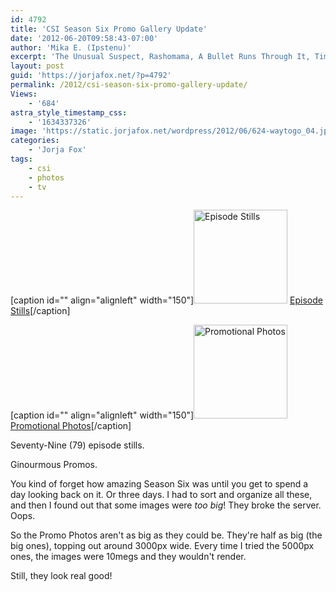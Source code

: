 ```yaml
---
id: 4792
title: 'CSI Season Six Promo Gallery Update'
date: '2012-06-20T09:58:43-07:00'
author: 'Mika E. (Ipstenu)'
excerpt: 'The Unusual Suspect, Rashomama, A Bullet Runs Through It, Time of Your Death, Way to Go... Season six had a lot going for it!'
layout: post
guid: 'https://jorjafox.net/?p=4792'
permalink: /2012/csi-season-six-promo-gallery-update/
Views:
    - '684'
astra_style_timestamp_css:
    - '1634337326'
image: 'https://static.jorjafox.net/wordpress/2012/06/624-waytogo_04.jpeg'
categories:
    - 'Jorja Fox'
tags:
    - csi
    - photos
    - tv
---
```


[caption id="" align="alignleft" width="150"]<a title="View album: Episode Stills" href="https://jorjafox.net/gallery/tv/csi/pub/s06/stills/"><img title="Episode Stills" src="https://jorjafox.net/gallery/zp-core/i.php?a=tv/csi/pub/s06/stills&amp;i=616-upinsmoke_05.jpg&amp;s=150&amp;c=1&amp;cw=150&amp;ch=150&amp;q=75&amp;t=1&amp;wmk=!" alt="Episode Stills" width="150" height="150" /></a> <a href="https://jorjafox.net/gallery/tv/csi/pub/s06/stills/">Episode Stills</a>[/caption]

[caption id="" align="alignleft" width="150"]<a title="View album: Promotional Photos" href="https://jorjafox.net/gallery/tv/csi/pub/s06/promo/"><img title="Promotional Photos" src="https://jorjafox.net/gallery/cache/tv/csi/pub/s06/promo/blacksuit_07_200_cw200_ch200_thumb.jpg" alt="Promotional Photos" width="150" height="150" /></a> <a href="https://jorjafox.net/gallery/tv/csi/pub/s06/promo/">Promotional Photos</a>[/caption]

Seventy-Nine (79) episode stills.

Ginourmous Promos.

You kind of forget how amazing Season Six was until you get to spend a day looking back on it. Or three days. I had to sort and organize all these, and then I found out that some images were <em>too big</em>! They broke the server. Oops.

So the Promo Photos aren't as big as they could be. They're half as big (the big ones), topping out around 3000px wide. Every time I tried the 5000px ones, the images were 10megs and they wouldn't render.

Still, they look real good!